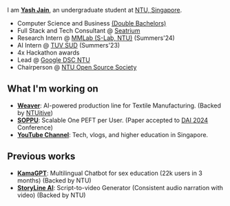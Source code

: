 
I am **[Yash Jain](https://yashjain14.github.io/)**, an undergraduate student at [NTU, Singapore](https://www.ntu.edu.sg/).

- Computer Science and Business [(Double Bachelors)](https://www.ntu.edu.sg/education/undergraduate-programme/double-degree-in-computer-science-and-business)
- Full Stack and Tech Consultant @ [Seatrium](https://seatrium.com/)
- Research Intern @ [MMLab (S-Lab, NTU)](https://www.mmlab-ntu.com) (Summers'24)
- AI Intern @ [TUV SUD](https://www.tuvsud.com) (Summers'23)
- 4x Hackathon awards
- Lead @ [Google DSC NTU](https://gdsc.community.dev/nanyang-technological-university/)
- Chairperson @ [NTU Open Source Society](https://github.com/ntuoss)

## What I'm working on
- **[Weaver](https://weaverai.in/)**: AI-powered production line for Textile Manufacturing. (Backed by [NTUitive](https://www.ntuitive.sg/))
- **[SOPPU](https://github.com/YashJain14/SOPPU)**: Scalable One PEFT per User. (Paper accepted to [DAI 2024](http://www.adai.ai/dai/2024/index.html) Conference)
- **[YouTube Channel](https://www.youtube.com/YashChopra1411)**: Tech, vlogs, and higher education in Singapore. 

## Previous works
- **[KamaGPT](https://www.kamagpt.in/)**: Multilingual Chatbot for sex education (22k users in 3 months) (Backed by NTU)
- **[StoryLine AI](https://www.storylineai.in/)**: Script-to-video Generator (Consistent audio narration with video) (Backed by NTU)
